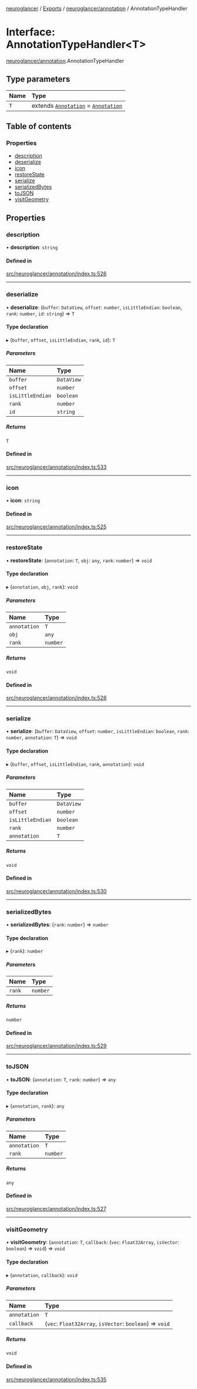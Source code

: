 [neuroglancer](../README.md) / [Exports](../modules.md) / [neuroglancer/annotation](../modules/neuroglancer_annotation.md) / AnnotationTypeHandler

# Interface: AnnotationTypeHandler<T\>

[neuroglancer/annotation](../modules/neuroglancer_annotation.md).AnnotationTypeHandler

## Type parameters

| Name | Type |
| :------ | :------ |
| `T` | extends [`Annotation`](../modules/neuroglancer_annotation.md#annotation) = [`Annotation`](../modules/neuroglancer_annotation.md#annotation) |

## Table of contents

### Properties

- [description](neuroglancer_annotation.AnnotationTypeHandler.md#description)
- [deserialize](neuroglancer_annotation.AnnotationTypeHandler.md#deserialize)
- [icon](neuroglancer_annotation.AnnotationTypeHandler.md#icon)
- [restoreState](neuroglancer_annotation.AnnotationTypeHandler.md#restorestate)
- [serialize](neuroglancer_annotation.AnnotationTypeHandler.md#serialize)
- [serializedBytes](neuroglancer_annotation.AnnotationTypeHandler.md#serializedbytes)
- [toJSON](neuroglancer_annotation.AnnotationTypeHandler.md#tojson)
- [visitGeometry](neuroglancer_annotation.AnnotationTypeHandler.md#visitgeometry)

## Properties

### description

• **description**: `string`

#### Defined in

[src/neuroglancer/annotation/index.ts:526](https://github.com/ActiveBrainAtlas2/neuroglancer/blob/91617476/src/neuroglancer/annotation/index.ts#L526)

___

### deserialize

• **deserialize**: (`buffer`: `DataView`, `offset`: `number`, `isLittleEndian`: `boolean`, `rank`: `number`, `id`: `string`) => `T`

#### Type declaration

▸ (`buffer`, `offset`, `isLittleEndian`, `rank`, `id`): `T`

##### Parameters

| Name | Type |
| :------ | :------ |
| `buffer` | `DataView` |
| `offset` | `number` |
| `isLittleEndian` | `boolean` |
| `rank` | `number` |
| `id` | `string` |

##### Returns

`T`

#### Defined in

[src/neuroglancer/annotation/index.ts:533](https://github.com/ActiveBrainAtlas2/neuroglancer/blob/91617476/src/neuroglancer/annotation/index.ts#L533)

___

### icon

• **icon**: `string`

#### Defined in

[src/neuroglancer/annotation/index.ts:525](https://github.com/ActiveBrainAtlas2/neuroglancer/blob/91617476/src/neuroglancer/annotation/index.ts#L525)

___

### restoreState

• **restoreState**: (`annotation`: `T`, `obj`: `any`, `rank`: `number`) => `void`

#### Type declaration

▸ (`annotation`, `obj`, `rank`): `void`

##### Parameters

| Name | Type |
| :------ | :------ |
| `annotation` | `T` |
| `obj` | `any` |
| `rank` | `number` |

##### Returns

`void`

#### Defined in

[src/neuroglancer/annotation/index.ts:528](https://github.com/ActiveBrainAtlas2/neuroglancer/blob/91617476/src/neuroglancer/annotation/index.ts#L528)

___

### serialize

• **serialize**: (`buffer`: `DataView`, `offset`: `number`, `isLittleEndian`: `boolean`, `rank`: `number`, `annotation`: `T`) => `void`

#### Type declaration

▸ (`buffer`, `offset`, `isLittleEndian`, `rank`, `annotation`): `void`

##### Parameters

| Name | Type |
| :------ | :------ |
| `buffer` | `DataView` |
| `offset` | `number` |
| `isLittleEndian` | `boolean` |
| `rank` | `number` |
| `annotation` | `T` |

##### Returns

`void`

#### Defined in

[src/neuroglancer/annotation/index.ts:530](https://github.com/ActiveBrainAtlas2/neuroglancer/blob/91617476/src/neuroglancer/annotation/index.ts#L530)

___

### serializedBytes

• **serializedBytes**: (`rank`: `number`) => `number`

#### Type declaration

▸ (`rank`): `number`

##### Parameters

| Name | Type |
| :------ | :------ |
| `rank` | `number` |

##### Returns

`number`

#### Defined in

[src/neuroglancer/annotation/index.ts:529](https://github.com/ActiveBrainAtlas2/neuroglancer/blob/91617476/src/neuroglancer/annotation/index.ts#L529)

___

### toJSON

• **toJSON**: (`annotation`: `T`, `rank`: `number`) => `any`

#### Type declaration

▸ (`annotation`, `rank`): `any`

##### Parameters

| Name | Type |
| :------ | :------ |
| `annotation` | `T` |
| `rank` | `number` |

##### Returns

`any`

#### Defined in

[src/neuroglancer/annotation/index.ts:527](https://github.com/ActiveBrainAtlas2/neuroglancer/blob/91617476/src/neuroglancer/annotation/index.ts#L527)

___

### visitGeometry

• **visitGeometry**: (`annotation`: `T`, `callback`: (`vec`: `Float32Array`, `isVector`: `boolean`) => `void`) => `void`

#### Type declaration

▸ (`annotation`, `callback`): `void`

##### Parameters

| Name | Type |
| :------ | :------ |
| `annotation` | `T` |
| `callback` | (`vec`: `Float32Array`, `isVector`: `boolean`) => `void` |

##### Returns

`void`

#### Defined in

[src/neuroglancer/annotation/index.ts:535](https://github.com/ActiveBrainAtlas2/neuroglancer/blob/91617476/src/neuroglancer/annotation/index.ts#L535)
